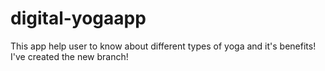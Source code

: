 # digital-yogaapp
This app help user to know about different types of yoga and it's benefits!
I've created the new branch!
